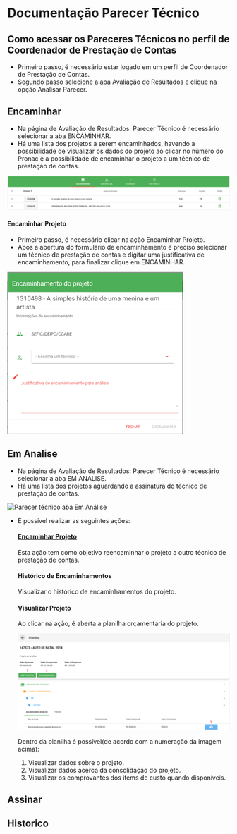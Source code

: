 # Documentação Parecer Técnico

## Como acessar os Pareceres Técnicos no perfil de Coordenador de Prestação de Contas

* Primeiro passo, é necessário estar logado em um perfil de Coordenador de Prestação de Contas.
* Segundo passo selecione a aba Avaliação de Resultados e clique na opção Analisar Parecer.

## Encaminhar

* Na página de Avaliação de Resultados: Parecer Técnico é necessário selecionar a aba ENCAMINHAR.
* Há uma lista dos projetos a serem encaminhados, havendo a possibilidade de visualizar os dados do projeto ao clicar no número do Pronac e a possibilidade de encaminhar o projeto a um técnico de prestação de contas.

![Parecer técnico aba Encaminhar](https://github.com/culturagovbr/salic-minc/blob/develop-fix/application/modules/avaliacao-resultados/docs/imagens/parecer_tecnico_encaminhar.png)

#### Encaminhar Projeto
* Primeiro passo, é necessário clicar na ação Encaminhar Projeto.
* Após a abertura do formulário de encaminhamento é preciso selecionar um técnico de prestação de contas e digitar uma justificativa de encaminhamento, para finalizar clique em ENCAMINHAR.

![Encaminhar projeto](https://github.com/culturagovbr/salic-minc/blob/develop-fix/application/modules/avaliacao-resultados/docs/imagens/parecer_tecnico_encaminhar_encaminhar.png)

## Em Analise

* Na página de Avaliação de Resultados: Parecer Técnico é necessário selecionar a aba EM ANALISE.
* Há uma lista dos projetos aguardando a assinatura do técnico de prestação de contas.

![Parecer técnico aba Em Análise](https://github.com/culturagovbr/salic-minc/blob/develop-fix/application/modules/avaliacao-resultados/docs/imagens/parecer_tecnico_emanalise.png)


* É possível realizar as seguintes ações:
    #### [Encaminhar Projeto](https://github.com/culturagovbr/salic-minc/blob/develop-fix/application/modules/avaliacao-resultados/docs/parecer-tecnico.md#encaminhar-projeto)
    Esta ação tem como objetivo reencaminhar o projeto a outro técnico de prestação de contas.

    #### Histórico de Encaminhamentos
    Visualizar o histórico de encaminhamentos do projeto.

    #### Visualizar Projeto
    Ao clicar na ação, é aberta a planilha orçamentaria do projeto.

    ![Visualizar Projeto](https://github.com/culturagovbr/salic-minc/blob/develop-fix/application/modules/avaliacao-resultados/docs/imagens/parecer_tecnico_emanalise_visualizar.png)

    Dentro da planilha é possível(de acordo com a numeração da imagem acima):
    1. Visualizar dados sobre o projeto.
    2. Visualizar dados acerca da consolidação do projeto.
    3. Visualizar os comprovantes dos items de custo quando disponíveis.

## Assinar


## Historico

